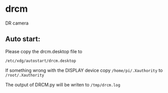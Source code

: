 # drcm
DR camera

## Auto start:
Please copy the drcm.desktop file to 
```
/etc/xdg/autostart/drcm.desktop
```
If something wrong with the DISPLAY device
copy ```/home/pi/.Xauthority```
to  ```/root/.Xauthority```

The output of DRCM.py will be writen to ```/tmp/drcm.log```